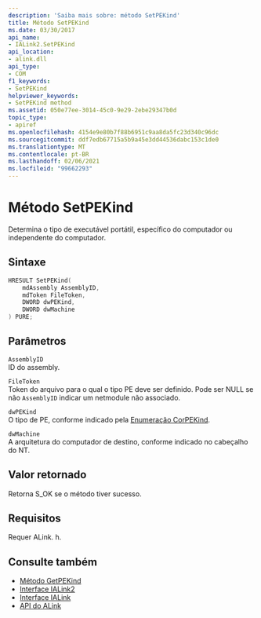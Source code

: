 ```yaml
---
description: 'Saiba mais sobre: método SetPEKind'
title: Método SetPEKind
ms.date: 03/30/2017
api_name:
- IALink2.SetPEKind
api_location:
- alink.dll
api_type:
- COM
f1_keywords:
- SetPEKind
helpviewer_keywords:
- SetPEKind method
ms.assetid: 050e77ee-3014-45c0-9e29-2ebe29347b0d
topic_type:
- apiref
ms.openlocfilehash: 4154e9e80b7f88b6951c9aa8da5fc23d340c96dc
ms.sourcegitcommit: ddf7edb67715a5b9a45e3dd44536dabc153c1de0
ms.translationtype: MT
ms.contentlocale: pt-BR
ms.lasthandoff: 02/06/2021
ms.locfileid: "99662293"
---
```

# <a name="setpekind-method"></a>Método SetPEKind

Determina o tipo de executável portátil, específico do computador ou independente do computador.  
  
## <a name="syntax"></a>Sintaxe  
  
```cpp  
HRESULT SetPEKind(  
    mdAssembly AssemblyID,  
    mdToken FileToken,  
    DWORD dwPEKind,  
    DWORD dwMachine  
) PURE;
```  
  
## <a name="parameters"></a>Parâmetros  

 `AssemblyID`  
 ID do assembly.  
  
 `FileToken`  
 Token do arquivo para o qual o tipo PE deve ser definido. Pode ser NULL se não `AssemblyID` indicar um netmodule não associado.  
  
 `dwPEKind`  
 O tipo de PE, conforme indicado pela [Enumeração CorPEKind](../metadata/corpekind-enumeration.md).  
  
 `dwMachine`  
 A arquitetura do computador de destino, conforme indicado no cabeçalho do NT.  
  
## <a name="return-value"></a>Valor retornado  

 Retorna S_OK se o método tiver sucesso.  
  
## <a name="requirements"></a>Requisitos  

 Requer ALink. h.  
  
## <a name="see-also"></a>Consulte também

- [Método GetPEKind](../metadata/imetadataimport2-getpekind-method.md)
- [Interface IALink2](ialink2-interface.md)
- [Interface IALink](ialink-interface.md)
- [API do ALink](index.md)

